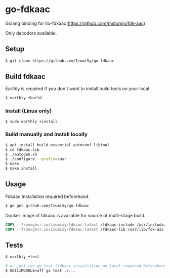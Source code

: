 # go-fdkaac
Golang binding for lib-fdkaac(https://github.com/mstorsjo/fdk-aac)

Only decoders available.

## Setup
```bash
$ git clone https://github.com/IzumiSy/go-fdkaac
```

## Build fdkaac
Earthly is required if you don't want to install build tools on your local.
```bash
$ earthly +build
```

### Install (Linux only)
```bash
$ sudo earthly +install
```

### Build manually and install locally
```bash
$ apt install build-essential autoconf libtool
$ cd fdkaac-lib
$ ./autogen.sh
$ ./configure --prefix=/usr
$ make
$ make install
```

## Usage
Fdkaac Installation required beforehand.
```bash
$ go get github.com/IzumiSy/go-fdkaac
```

Docker image of fdkaac is available for source of multi-stage build.
```dockerfile
COPY --from=ghcr.io/izumisy/fdkaac:latest /fdkaac-include /usr/include/fdk-aac
COPY --from=ghcr.io/izumisy/fdkaac:latest /fdkaac-lib /usr/lib/fdk-aac
```

## Tests
```bash
$ earthly +test

# or just run go test (fdkaac installation on local required beforehand)
$ GO111MODULE=off go test ./...
```
